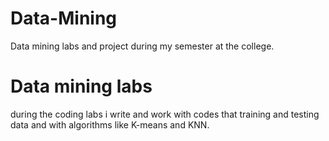 # Data-Mining
Data mining labs and project during my semester at the college.
# Data mining labs
during the coding labs i write and work with codes that training and testing data
and with algorithms like K-means and KNN.
